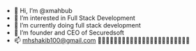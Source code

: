 - 👋 Hi, I’m @xmahbub
- 👀 I’m interested in Full Stack Development
- 🌱 I’m currently doing full stack development
- 💞️ I’m founder and CEO of Securedsoft
- 📫 mhshakib100@gmail.com
🌹🌹🌹🌹🌹🌹🌹🌹🌹🌹🌹🌹🌹🌹🌹🌹🌹🌹🌹🌹🌹🌹🌹

<!---
xmahbub/xmahbub is a ✨ special ✨ repository because its `README.md` (this file) appears on your GitHub profile.
You can click the Preview link to take a look at your changes.
--->
